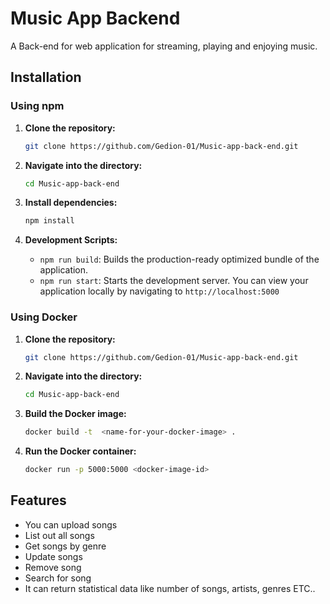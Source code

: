 # Music App Backend

A Back-end for web application for streaming, playing and enjoying music.

## Installation

### Using npm

1. **Clone the repository:**
   ```bash
   git clone https://github.com/Gedion-01/Music-app-back-end.git
   ```

3. **Navigate into the directory:**
   ```bash
   cd Music-app-back-end
   ```

5. **Install dependencies:**
    ```bash
    npm install
    ```

6. **Development Scripts:**
   - `npm run build`: Builds the production-ready optimized bundle of the application.
   - `npm run start`: Starts the development server. You can view your application locally by navigating to `http://localhost:5000`
   

### Using Docker

1. **Clone the repository:**
    ```bash
   git clone https://github.com/Gedion-01/Music-app-back-end.git
   ```
2. **Navigate into the directory:**
   ```bash
   cd Music-app-back-end
   ```
3. **Build the Docker image:**
   ```bash
   docker build -t  <name-for-your-docker-image> .
   ```

4. **Run the Docker container:**
   ```bash
   docker run -p 5000:5000 <docker-image-id>
   ```



## Features

- You can upload songs
- List out all songs
- Get songs by genre
- Update songs
- Remove song
- Search for song
- It can return statistical data like number of songs, artists, genres ETC..
